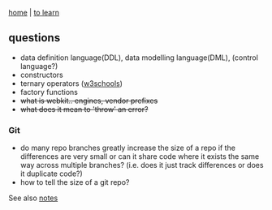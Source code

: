 [home](README.md) | [to learn](toLearn.md)

## questions

- data definition language(DDL), data modelling language(DML), (control language?)
- constructors
- ternary operators ([w3schools](www.w3schools.com/js/js_comparisons.asp))
- factory functions
- ~~what is webkit.. engines, vendor prefixes~~
- ~~what does it mean to 'throw' an error?~~

### Git
- do many repo branches greatly increase the size of a repo if the differences are very small or can it share code where it exists the same way across multiple branches? (i.e. does it just track differences or does it duplicate code?)
- how to tell the size of a git repo?

See also [notes](notes.md)
